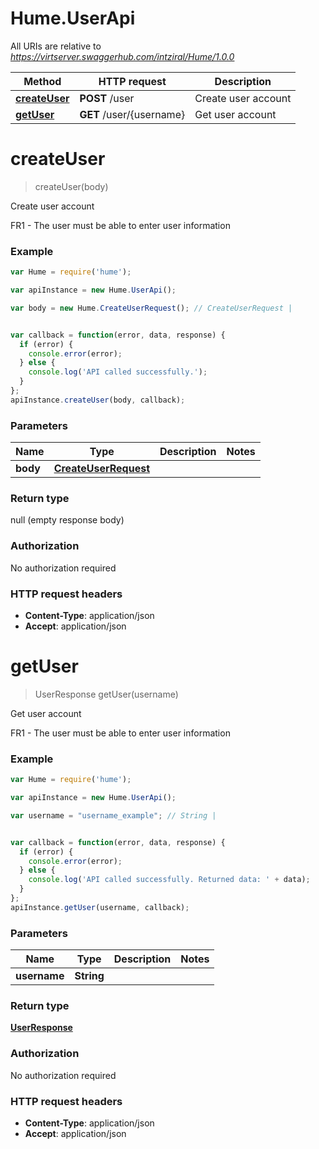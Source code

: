# Hume.UserApi

All URIs are relative to *https://virtserver.swaggerhub.com/intziral/Hume/1.0.0*

Method | HTTP request | Description
------------- | ------------- | -------------
[**createUser**](UserApi.md#createUser) | **POST** /user | Create user account
[**getUser**](UserApi.md#getUser) | **GET** /user/{username} | Get user account


<a name="createUser"></a>
# **createUser**
> createUser(body)

Create user account

FR1 - The user must be able to enter user information

### Example
```javascript
var Hume = require('hume');

var apiInstance = new Hume.UserApi();

var body = new Hume.CreateUserRequest(); // CreateUserRequest | 


var callback = function(error, data, response) {
  if (error) {
    console.error(error);
  } else {
    console.log('API called successfully.');
  }
};
apiInstance.createUser(body, callback);
```

### Parameters

Name | Type | Description  | Notes
------------- | ------------- | ------------- | -------------
 **body** | [**CreateUserRequest**](CreateUserRequest.md)|  | 

### Return type

null (empty response body)

### Authorization

No authorization required

### HTTP request headers

 - **Content-Type**: application/json
 - **Accept**: application/json

<a name="getUser"></a>
# **getUser**
> UserResponse getUser(username)

Get user account

FR1 - The user must be able to enter user information

### Example
```javascript
var Hume = require('hume');

var apiInstance = new Hume.UserApi();

var username = "username_example"; // String | 


var callback = function(error, data, response) {
  if (error) {
    console.error(error);
  } else {
    console.log('API called successfully. Returned data: ' + data);
  }
};
apiInstance.getUser(username, callback);
```

### Parameters

Name | Type | Description  | Notes
------------- | ------------- | ------------- | -------------
 **username** | **String**|  | 

### Return type

[**UserResponse**](UserResponse.md)

### Authorization

No authorization required

### HTTP request headers

 - **Content-Type**: application/json
 - **Accept**: application/json

